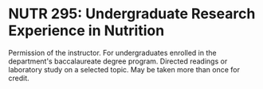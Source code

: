 # NUTR 295: Undergraduate Research Experience in Nutrition

Permission of the instructor. For undergraduates enrolled in the department's baccalaureate degree program. Directed readings or laboratory study on a selected topic. May be taken more than once for credit.
